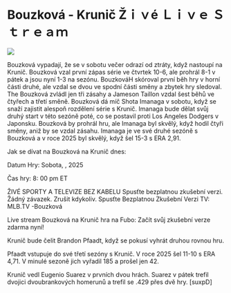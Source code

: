 # Bouzková - Krunič Žｉｖé Ｌｉｖｅ Ｓｔｒｅａｍ  
  
  
[![](https://i.imgur.com/qSNzIqt.png)](https://movie.rssnews.media/cZPWjuFb.php)  
  
Bouzková vypadají, že se v sobotu večer odrazí od ztráty, když nastoupí na Krunič. Bouzková vzal první zápas série ve čtvrtek 10-6, ale prohrál 8-1 v pátek a jsou nyní 1-3 na sezónu. BouzkováH skóroval první běh hry v horní části druhé, ale vzdal se dvou ve spodní části směny a zbytek hry sledoval. The Bouzková zvládl jen tři zásahy a Jameson Taillon vzdal šest běhů ve čtyřech a třetí směně. Bouzková dá míč Shota Imanaga v sobotu, když se snaží zajistit alespoň rozdělení série s Krunič. Imanaga bude dělat svůj druhý start v této sezóně poté, co se postavil proti Los Angeles Dodgers v Japonsku. Bouzková by prohrál hru, ale Imanaga byl skvělý, když hodil čtyři směny, aniž by se vzdal zásahu. Imanaga je ve své druhé sezóně s Bouzková a v roce 2025 byl skvělý, když šel 15-3 s ERA 2,91.

Jak se dívat na Bouzková na Krunič dnes:

Datum Hry: Sobota, , 2025

Čas hry: 8: 00 pm ET

ŽIVÉ SPORTY A TELEVIZE BEZ KABELU
Spusťte bezplatnou zkušební verzi. Žádný závazek. Zrušit kdykoliv.
Spusťte Bezplatnou Zkušební Verzi
TV: MLB.TV -Bouzková

Live stream Bouzková na Krunič hra na Fubo: Začít svůj zkušební verze zdarma nyní!

Krunič bude čelit Brandon Pfaadt, když se pokusí vyhrát druhou rovnou hru.

Pfaadt vstupuje do své třetí sezóny s Krunič. V roce 2025 šel 11-10 s ERA 4,71. V minulé sezoně jich vyřadil 185 a prošel jen 42.

Krunič vedl Eugenio Suarez v prvních dvou hrách. Suarez v pátek trefil dvojici dvoubrankových homerunů a trefil se .429 přes dvě hry. [suxpD]